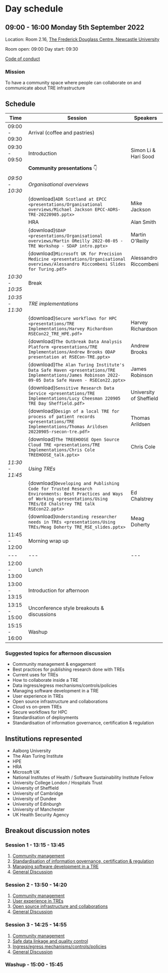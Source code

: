 # Day schedule

## 09:00 - 16:00 Monday 5th September 2022

Location: Room 2.16, [The Frederick Douglass Centre, Newcastle University](https://www.google.com/maps/place/The+Frederick+Douglass+Centre,+Newcastle+University/@54.972949,-1.625321,18z/data=!4m5!3m4!1s0x0:0x7ad7e5d4033f0a66!8m2!3d54.9731445!4d-1.625024?hl=en-GB&shorturl=1)

Room open: 09:00
Day start: 09:30

[Code of conduct](https://society-rse.org/about/policies/code-of-conduct/)

### Mission

To have a community space where people can collaborate on and communicate about TRE infrastructure

## Schedule

| Time            | Session                                                                                                                                                                         | Speakers                |
| --------------- | ------------------------------------------------------------------------------------------------------------------------------------------------------------------------------- | ----------------------- |
| 09:00 - 09:30   | Arrival (coffee and pastries)                                                                                                                                                   |
| 09:30 - 09:50   | Introduction                                                                                                                                                                    | Simon Li & Hari Sood    |
|                 | **Community presentations** :point_down:                                                                                                                                        |
| _09:50 - 10:30_ | _Organisational overviews_                                                                                                                                                      |
|                 | {download}`ADR Scotland at EPCC <presentations/Organisational overviews/Michael Jackson EPCC-ADRS-TRE-20220905.pptx>`                                                           | Mike Jackson            |
|                 | HRA                                                                                                                                                                             | Alan Smith              |
|                 | {download}`SDAP <presentations/Organisational overviews/Martin OReilly 2022-08-05 - TRE Workshop - SDAP intro.pptx>`                                                            | Martin O'Reilly         |
|                 | {download}`Microsoft UK for Precision Medicine <presentations/Organisational overviews/Alessandro Riccombeni Slides for Turing.pdf>`                                            | Alessandro Riccombeni   |
| _10:30 - 10:35_ | Break                                                                                                                                                                           |
| _10:35 - 11:30_ | _TRE implementations_                                                                                                                                                           |
|                 | {download}`Secure workflows for HPC <presentations/TRE Implementations/Harvey Richardson RSECon22_TRE_HPE.pdf>`                                                                 | Harvey Richardson       |
|                 | {download}`The Outbreak Data Analysis Platform <presentations/TRE Implementations/Andrew Brooks ODAP presentation at RSECon-TRE.pptx>`                                          | Andrew Brooks           |
|                 | {download}`The Alan Turing Institute's Data Safe Haven <presentations/TRE Implementations/James Robinson 2022-09-05 Data Safe Haven - RSECon22.pptx>`                           | James Robinson          |
|                 | {download}`Sensitive Research Data Service <presentations/TRE Implementations/Lucy Cheesman 220905 TRE Day Sheffield.pdf>`                                                      | University of Sheffield |
|                 | {download}`Design of a local TRE for process of patient records <presentations/TRE Implementations/Thomas Arildsen 20220905-rsecon-tre.pdf>`                                    | Thomas Arildsen         |
|                 | {download}`The TREEHOOSE Open Source Cloud TRE <presentations/TRE Implementations/Chris Cole TREEHOOSE_talk.pptx>`                                                              | Chris Cole              |
| _11:30 - 11:45_ | _Using TREs_                                                                                                                                                                    |
|                 | {download}`Developing and Publishing Code for Trusted Research Environments: Best Practices and Ways of Working <presentations/Using TREs/Ed Chalstrey TRE talk RSEcon22.pptx>` | Ed Chalstrey            |
|                 | {download}`Understanding researcher needs in TREs <presentations/Using TREs/Meag Doherty TRE_RSE_slides.pptx>`                                                                  | Meag Doherty            |
| 11:45 - 12:00   | Morning wrap up                                                                                                                                                                 |
| ---             | ---                                                                                                                                                                             | ---                     |
| 12:00 - 13:00   | Lunch                                                                                                                                                                           |
| 13:00 - 13:15   | Introduction for afternoon                                                                                                                                                      |
| 13:15 - 15:00   | Unconference style breakouts & discussions                                                                                                                                      |
| 15:15 - 16:00   | Washup                                                                                                                                                                          |

### Suggested topics for afternoon discussion

- Community management & engagement
- Best practices for publishing research done with TREs
- Current uses for TREs
- How to collaborate inside a TRE
- Data ingress/egress mechanisms/controls/policies
- Managing software development in a TRE
- User experience in TREs
- Open source infrastructure and collaborations
- Cloud vs on-prem TREs
- Secure workflows for HPC
- Standardisation of deployments
- Standardisation of information governance, certification & regulation

## Institutions represented

- Aalborg University
- The Alan Turing Institute
- HPE
- HRA
- Microsoft UK
- National Institutes of Health / Software Sustainability Institute Fellow
- University College London / Hospitals Trust
- University of Sheffield
- University of Cambridge
- University of Dundee
- University of Edinburgh
- University of Manchester
- UK Health Security Agency

## Breakout discussion notes

### Session 1 - 13:15 - 13:45

1. [Community management](community-management)
2. [Standardisation of information governance, certification & regulation](standardisation-governance)
3. [Managing software development in a TRE](software-development)
4. [General Discussion](general)

### Session 2 - 13:50 - 14:20

1. [Community management](community-management)
2. [User experience in TREs](user-experience)
3. [Open source infrastructure and collaborations](opensource-infrastructure)
4. [General Discussion](general)

### Session 3 - 14:25 - 14:55

1. [Community management](community-management)
2. [Safe data linkage and quality control](data-linkage)
3. [Ingress/egress mechanisms/controls/policies](ingress-egress)
4. [General Discussion](general)

### Washup - 15:00 - 15:45
